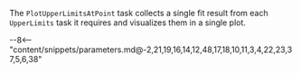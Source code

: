 The `PlotUpperLimitsAtPoint` task collects a single fit result from each `UpperLimits` task it requires and visualizes them in a single plot.

<div class="dhi_parameter_table">

--8<-- "content/snippets/parameters.md@-2,21,19,16,14,12,48,17,18,10,11,3,4,22,23,37,5,6,38"

</div>
